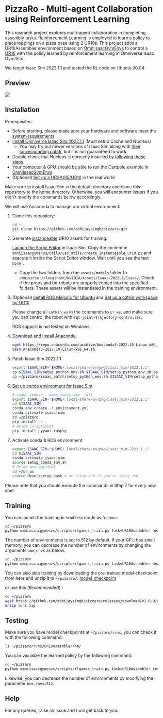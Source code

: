 # PizzaRo - Multi-agent Collaboration using Reinforcement Learning

This research project explores multi-agent collaboration in completing assembly tasks. Reinforcement Learning is employed to learn a policy to place toppings on a pizza base using 2 UR10s. This project adds a UR10Assembler environment based on [OmniIsaacGymEnvs](https://github.com/NVIDIA-Omniverse/OmniIsaacGymEnvs) to control a [UR10](https://www.universal-robots.com/products/ur10-robot/) with the policy learned by reinforcement learning in Omniverse Isaac Gym/Sim.

We target Isaac Sim 2022.1.1 and tested the RL code on Ubuntu 20.04. 

## Preview

![](assets/result.gif)

## Installation

Prerequisites:
- Before starting, please make sure your hardware and software meet the [system requirements](https://docs.omniverse.nvidia.com/isaacsim/latest/installation/requirements.html#system-requirements).
- [Install Omniverse Isaac Sim 2022.1.1](https://docs.omniverse.nvidia.com/isaacsim/latest/installation/install_workstation.html) (Must setup Cache and Nucleus)
  - You may try out newer versions of Isaac Sim along with [their corresponding patch](https://github.com/j3soon/isaac-extended#conda-issue-on-linux), but it is not guaranteed to work.
- Double check that Nucleus is correctly installed by [following these steps](https://github.com/j3soon/isaac-extended#nucleus).
- Your computer & GPU should be able to run the Cartpole example in [OmniIsaacGymEnvs](https://github.com/NVIDIA-Omniverse/OmniIsaacGymEnvs)
- (Optional) [Set up a UR3/UR5/UR10](https://www.universal-robots.com/products/) in the real world

Make sure to install Isaac Sim in the default directory and clone this repository to the home directory. Otherwise, you will encounter issues if you didn't modify the commands below accordingly.

We will use Anaconda to manage our virtual environment:

1. Clone this repository:
     ```sh
     cd ~
     git clone https://github.com/abhijaysingh/pizzaro.git
     ```
2. Generate [instanceable](https://docs.omniverse.nvidia.com/isaacsim/latest/isaac_gym_tutorials/tutorial_gym_instanceable_assets.html) UR10 assets for training:

   [Launch the Script Editor](https://docs.omniverse.nvidia.com/app_isaacsim/app_isaacsim/tutorial_gui_interactive_scripting.html#script-editor) in Isaac Sim. Copy the content in `omniisaacgymenvs/utils/usd_utils/create_instanceable_ur10.py` and execute it inside the Script Editor window. Wait until you see the text `Done!`.

   - Copy the two folders from the `assets/models` folder to `omniverse://localhost/NVIDIA/Assets/Isaac/2022.1/Isaac/`. Check if the props and thr robots are properly copied into the specified folders. These assets will be instantiated in the training environment. 
3. (Optional) [Install ROS Melodic for Ubuntu](https://wiki.ros.org/melodic/Installation/Ubuntu) and [Set up a catkin workspace for UR10](https://github.com/UniversalRobots/Universal_Robots_ROS_Driver/blob/master/README.md).
   
   Please change all `catkin_ws` in the commands to `ur_ws`, and make sure you can control the robot with `rqt-joint-trajectory-controller`.

   ROS support is not tested on Windows.
4. [Download and Install Anaconda](https://www.anaconda.com/products/distribution#Downloads).
   ```sh
   wget https://repo.anaconda.com/archive/Anaconda3-2022.10-Linux-x86_64.sh
   bash Anaconda3-2022.10-Linux-x86_64.sh
   ```
5. Patch Isaac Sim 2022.1.1
     ```sh
     export ISAAC_SIM="$HOME/.local/share/ov/pkg/isaac_sim-2022.1.1"
     cp $ISAAC_SIM/setup_python_env.sh $ISAAC_SIM/setup_python_env.sh.bak
     cp ~/pizzaro/isaac_patch/setup_python_env.sh $ISAAC_SIM/setup_python_env.sh
     ```
6. [Set up conda environment for Isaac Sim](https://docs.omniverse.nvidia.com/isaacsim/latest/installation/install_python.html#advanced-running-with-anaconda)
     ```sh
     # conda remove --name isaac-sim --all
     export ISAAC_SIM="$HOME/.local/share/ov/pkg/isaac_sim-2022.1.1"
     cd $ISAAC_SIM
     conda env create -f environment.yml
     conda activate isaac-sim
     cd ~/pizzaro
     pip install -e .
     # Below is optional
     pip install pyyaml rospkg
     ```
7. Activate conda & ROS environment
     ```sh
     export ISAAC_SIM="$HOME/.local/share/ov/pkg/isaac_sim-2022.1.1"
     cd $ISAAC_SIM
     conda activate isaac-sim
     source setup_conda_env.sh
     # Below are optional
     cd ~/ur_ws
     source devel/setup.bash # or setup.zsh if you're using zsh
     ```

Please note that you should execute the commands in Step 7 for every new shell.

## Training

You can launch the training in `headless` mode as follows:

```sh
cd ~/pizzaro
python omniisaacgymenvs/scripts/rlgames_train.py task=UR10Assembler headless=True
```

The number of environments is set to 512 by default. If your GPU has small memory, you can decrease the number of environments by changing the arguments `num_envs` as below:

```sh
cd ~/pizzaro
python omniisaacgymenvs/scripts/rlgames_train.py task=UR10Assembler headless=True num_envs=512
```

You can also skip training by downloading the pre-trained model checkpoint 
from here and unzip it to `~/pizzaro/`: [model_checkpoint](https://drive.google.com/drive/folders/1K7rE8uEPoW7ihr-N11NPrDBvvadixddq?usp=drive_link)

or use this (*Recommended*) :
```sh
cd ~/pizzaro
wget https://github.com/abhijaysingh/pizzaro/releases/download/v1.0.0/runs.zip
unzip runs.zip
```


## Testing

Make sure you have model checkpoints at `~/pizzaro/runs`, you can check it with the following command:

```sh
ls ~/pizzaro/runs/UR10Assembler/nn/
```

You can visualize the learned policy by the following command:

```sh
cd ~/pizzaro
python omniisaacgymenvs/scripts/rlgames_train.py task=UR10Assembler test=True num_envs=512 checkpoint=./runs/UR10Assembler/nn/UR10Assembler.pth
```

Likewise, you can decrease the number of environments by modifying the parameter `num_envs=512`.


## Help
For any queries, raise an issue and I will get back to you.
